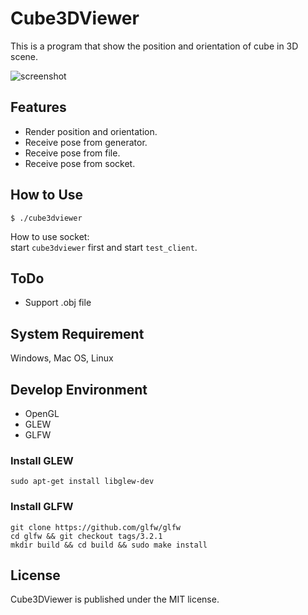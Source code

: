 Cube3DViewer
============
This is a program that show the position and orientation of cube in 3D scene.  

![screenshot](https://raw.github.com/shengyu7697/Cube3DViewer/master/screenshot/screenshot2.png)  

## Features
* Render position and orientation.
* Receive pose from generator.
* Receive pose from file.
* Receive pose from socket.

## How to Use
```
$ ./cube3dviewer
```

How to use socket:  
start `cube3dviewer` first and start `test_client`.  

## ToDo
* Support .obj file

## System Requirement
Windows, Mac OS, Linux  

## Develop Environment
* OpenGL
* GLEW
* GLFW

### Install GLEW
```
sudo apt-get install libglew-dev
```

### Install GLFW
```
git clone https://github.com/glfw/glfw
cd glfw && git checkout tags/3.2.1
mkdir build && cd build && sudo make install
```

## License
Cube3DViewer is published under the MIT license.  
